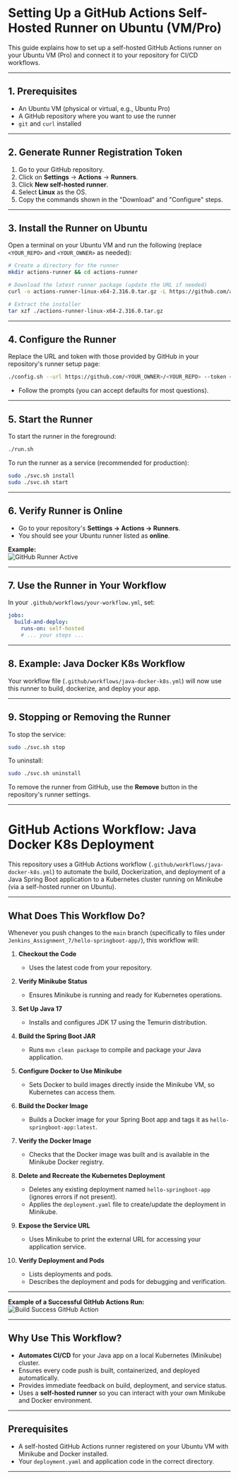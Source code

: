 # Setting Up a GitHub Actions Self-Hosted Runner on Ubuntu (VM/Pro)

This guide explains how to set up a self-hosted GitHub Actions runner on your Ubuntu VM (Pro) and connect it to your repository for CI/CD workflows.

---

## 1. Prerequisites

- An Ubuntu VM (physical or virtual, e.g., Ubuntu Pro)
- A GitHub repository where you want to use the runner
- `git` and `curl` installed

---

## 2. Generate Runner Registration Token

1. Go to your GitHub repository.
2. Click on **Settings** → **Actions** → **Runners**.
3. Click **New self-hosted runner**.
4. Select **Linux** as the OS.
5. Copy the commands shown in the "Download" and "Configure" steps.

---

## 3. Install the Runner on Ubuntu

Open a terminal on your Ubuntu VM and run the following (replace `<YOUR_REPO>` and `<YOUR_OWNER>` as needed):

```sh
# Create a directory for the runner
mkdir actions-runner && cd actions-runner

# Download the latest runner package (update the URL if needed)
curl -o actions-runner-linux-x64-2.316.0.tar.gz -L https://github.com/actions/runner/releases/download/v2.316.0/actions-runner-linux-x64-2.316.0.tar.gz

# Extract the installer
tar xzf ./actions-runner-linux-x64-2.316.0.tar.gz
```

---

## 4. Configure the Runner

Replace the URL and token with those provided by GitHub in your repository's runner setup page:

```sh
./config.sh --url https://github.com/<YOUR_OWNER>/<YOUR_REPO> --token <YOUR_TOKEN>
```

- Follow the prompts (you can accept defaults for most questions).

---

## 5. Start the Runner

To start the runner in the foreground:

```sh
./run.sh
```

To run the runner as a service (recommended for production): 

```sh
sudo ./svc.sh install
sudo ./svc.sh start
```

---

## 6. Verify Runner is Online

- Go to your repository's **Settings → Actions → Runners**.
- You should see your Ubuntu runner listed as **online**.

**Example:**  
![GitHub Runner Active](Jenkins_Assignment_7/hello-springboot-app/Images_and_Videos/Github_runner_active.png)

---

## 7. Use the Runner in Your Workflow

In your `.github/workflows/your-workflow.yml`, set:

```yaml
jobs:
  build-and-deploy:
    runs-on: self-hosted
    # ... your steps ...
```

---

## 8. Example: Java Docker K8s Workflow

Your workflow file (`.github/workflows/java-docker-k8s.yml`) will now use this runner to build, dockerize, and deploy your app.

---

## 9. Stopping or Removing the Runner

To stop the service:

```sh
sudo ./svc.sh stop
```

To uninstall:

```sh
sudo ./svc.sh uninstall
```

To remove the runner from GitHub, use the **Remove** button in the repository's runner settings.

---

# GitHub Actions Workflow: Java Docker K8s Deployment

This repository uses a GitHub Actions workflow (`.github/workflows/java-docker-k8s.yml`) to automate the build, Dockerization, and deployment of a Java Spring Boot application to a Kubernetes cluster running on Minikube (via a self-hosted runner on Ubuntu).

---

## What Does This Workflow Do?

Whenever you push changes to the `main` branch (specifically to files under `Jenkins_Assignment_7/hello-springboot-app/`), this workflow will:

1. **Checkout the Code**
   - Uses the latest code from your repository.

2. **Verify Minikube Status**
   - Ensures Minikube is running and ready for Kubernetes operations.

3. **Set Up Java 17**
   - Installs and configures JDK 17 using the Temurin distribution.

4. **Build the Spring Boot JAR**
   - Runs `mvn clean package` to compile and package your Java application.

5. **Configure Docker to Use Minikube**
   - Sets Docker to build images directly inside the Minikube VM, so Kubernetes can access them.

6. **Build the Docker Image**
   - Builds a Docker image for your Spring Boot app and tags it as `hello-springboot-app:latest`.

7. **Verify the Docker Image**
   - Checks that the Docker image was built and is available in the Minikube Docker registry.

8. **Delete and Recreate the Kubernetes Deployment**
   - Deletes any existing deployment named `hello-springboot-app` (ignores errors if not present).
   - Applies the `deployment.yaml` file to create/update the deployment in Minikube.

9. **Expose the Service URL**
   - Uses Minikube to print the external URL for accessing your application service.

10. **Verify Deployment and Pods**
    - Lists deployments and pods.
    - Describes the deployment and pods for debugging and verification.

---

**Example of a Successful GitHub Actions Run:**  
![Build Success GitHub Action](Jenkins_Assignment_7/hello-springboot-app/Images_and_Videos/build_success_gitAction.png)

---

## Why Use This Workflow?

- **Automates CI/CD** for your Java app on a local Kubernetes (Minikube) cluster.
- Ensures every code push is built, containerized, and deployed automatically.
- Provides immediate feedback on build, deployment, and service status.
- Uses a **self-hosted runner** so you can interact with your own Minikube and Docker environment.

---

## Prerequisites

- A self-hosted GitHub Actions runner registered on your Ubuntu VM with Minikube and Docker installed.
- Your `deployment.yaml` and application code in the correct directory.

---